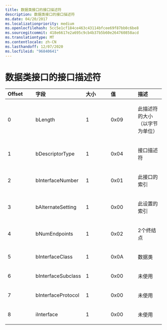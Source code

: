 ```yaml
---
title: 数据类接口的接口描述符
description: 数据类接口的接口描述符
ms.date: 04/20/2017
ms.localizationpriority: medium
ms.openlocfilehash: 5cc5e1cf184ce463c43114bfcee69f87bb0c6be8
ms.sourcegitcommit: 418e6617e2a695c9cb4b37b5b60e264760858acd
ms.translationtype: MT
ms.contentlocale: zh-CN
ms.lasthandoff: 12/07/2020
ms.locfileid: "96840641"
---
```

# <a name="interface-descriptor-for-data-class-interface"></a>数据类接口的接口描述符





<table>
<colgroup>
<col width="20%" />
<col width="20%" />
<col width="20%" />
<col width="20%" />
<col width="20%" />
</colgroup>
<thead>
<tr class="header">
<th align="left">Offset</th>
<th align="left">字段</th>
<th align="left">大小</th>
<th align="left">值</th>
<th align="left">描述</th>
</tr>
</thead>
<tbody>
<tr class="odd">
<td align="left"><p>0</p></td>
<td align="left"><p>bLength</p></td>
<td align="left"><p>1</p></td>
<td align="left"><p>0x09</p></td>
<td align="left"><p>此描述符的大小（以字节为单位）</p></td>
</tr>
<tr class="even">
<td align="left"><p>1</p></td>
<td align="left"><p>bDescriptorType</p></td>
<td align="left"><p>1</p></td>
<td align="left"><p>0x04</p></td>
<td align="left"><p>接口描述符</p></td>
</tr>
<tr class="odd">
<td align="left"><p>2</p></td>
<td align="left"><p>bInterfaceNumber</p></td>
<td align="left"><p>1</p></td>
<td align="left"><p>0x01</p></td>
<td align="left"><p>此接口的索引</p></td>
</tr>
<tr class="even">
<td align="left"><p>3</p></td>
<td align="left"><p>bAlternateSetting</p></td>
<td align="left"><p>1</p></td>
<td align="left"><p>0x00</p></td>
<td align="left"><p>此设置的索引</p></td>
</tr>
<tr class="odd">
<td align="left"><p>4</p></td>
<td align="left"><p>bNumEndpoints</p></td>
<td align="left"><p>1</p></td>
<td align="left"><p>0x02</p></td>
<td align="left"><p>2个终结点</p></td>
</tr>
<tr class="even">
<td align="left"><p>5</p></td>
<td align="left"><p>bInterfaceClass</p></td>
<td align="left"><p>1</p></td>
<td align="left"><p>0x0A</p></td>
<td align="left"><p>数据类</p></td>
</tr>
<tr class="odd">
<td align="left"><p>6</p></td>
<td align="left"><p>bInterfaceSubclass</p></td>
<td align="left"><p>1</p></td>
<td align="left"><p>0x00</p></td>
<td align="left"><p>未使用</p></td>
</tr>
<tr class="even">
<td align="left"><p>7</p></td>
<td align="left"><p>bInterfaceProtocol</p></td>
<td align="left"><p>1</p></td>
<td align="left"><p>0x00</p></td>
<td align="left"><p>未使用</p></td>
</tr>
<tr class="odd">
<td align="left"><p>8</p></td>
<td align="left"><p>iInterface</p></td>
<td align="left"><p>1</p></td>
<td align="left"><p>0x00</p></td>
<td align="left"><p>未使用</p></td>
</tr>
</tbody>
</table>

 

 

 





